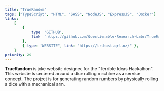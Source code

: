 ```yaml
---
title: "TrueRandom"
tags: ["TypeScript", "HTML", "SASS", "NodeJS", "ExpressJS", "Docker"]
links:
    [
        {
            type: "GITHUB",
            link: "https://github.com/Questionable-Research-Labs/TrueRandom-MainServer",
        },
        { type: "WEBSITE", link: "https://tr.host.qrl.nz/" },
    ]
priority: 29
---
```


**TrueRandom** is joke website designed for the "Terrible Ideas Hackathon". This website is centered around a dice rolling machine as a service concept. The project is for generating random numbers by physically rolling a dice with a mechanical arm.
